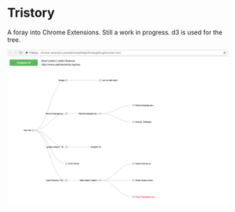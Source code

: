 # Tristory

A foray into Chrome Extensions. Still a work in progress. d3 is used for the tree. 

![screenshot](screenshots/main.png)